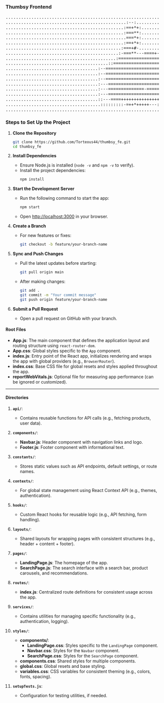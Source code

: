 ### Thumbsy Frontend
<pre style="font-size: 14px; line-height: 1.2;">
....................................................................................................
...............................................:--:.................................................
..............................................:==+*+:...............................................
..............................................:===**:...............................................
...............................................===*+:...............................................
..............................................:==+*+:...............................................
.............................................:===+#-................................................
............................................:-===**---====+-:.......................................
...........................................:===================++:..................................
........................................::=====================++:..................................
....................................:--========================++:..................................
....................................:--========================+*=:.................................
....................................:--========================+=:..................................
....................................:---=======================*+:..................................
....................................:---==============-=======+#-:..................................
....................................:---======================+*:...................................
....................................::---====+++++++++++++++**+:....................................
.....................................:::::::::-=++*+++++---::::.....................................
....................................................................................................
</pre>


### **Steps to Set Up the Project**




1. **Clone the Repository**
   ```bash
   git clone https://github.com/Torteous44/thumbsy_fe.git
   cd thumbsy_fe
   ```

			

2. **Install Dependencies**
   - Ensure Node.js is installed (`node -v` and `npm -v` to verify).
   - Install the project dependencies:
     ```bash
     npm install
     ```

3. **Start the Development Server**
   - Run the following command to start the app:
     ```bash
     npm start
     ```
   - Open [http://localhost:3000](http://localhost:3000) in your browser.

4. **Create a Branch**
   - For new features or fixes:
     ```bash
     git checkout -b feature/your-branch-name
     ```

5. **Sync and Push Changes**
   - Pull the latest updates before starting:
     ```bash
     git pull origin main
     ```
   - After making changes:
     ```bash
     git add .
     git commit -m "Your commit message"
     git push origin feature/your-branch-name
     ```

6. **Submit a Pull Request**
   - Open a pull request on GitHub with your branch.


#### **Root Files**
- **App.js**: The main component that defines the application layout and routing structure using `react-router-dom`.
- **App.css**: Global styles specific to the `App` component.
- **index.js**: Entry point of the React app, initializes rendering and wraps the app with global providers (e.g., `BrowserRouter`).
- **index.css**: Base CSS file for global resets and styles applied throughout the app.
- **reportWebVitals.js**: Optional file for measuring app performance (can be ignored or customized).

---

#### **Directories**

1. **`api/`**:
   - Contains reusable functions for API calls (e.g., fetching products, user data).

2. **`components/`**:
   - **Navbar.js**: Header component with navigation links and logo.
   - **Footer.js**: Footer component with informational text.

3. **`constants/`**:
   - Stores static values such as API endpoints, default settings, or route names.

4. **`contexts/`**:
   - For global state management using React Context API (e.g., themes, authentication).

5. **`hooks/`**:
   - Custom React hooks for reusable logic (e.g., API fetching, form handling).

6. **`layouts/`**:
   - Shared layouts for wrapping pages with consistent structures (e.g., header + content + footer).

7. **`pages/`**:
   - **LandingPage.js**: The homepage of the app.
   - **SearchPage.js**: The search interface with a search bar, product carousels, and recommendations.

8. **`routes/`**:
   - **index.js**: Centralized route definitions for consistent usage across the app.

9. **`services/`**:
   - Contains utilities for managing specific functionality (e.g., authentication, logging).

10. **`styles/`**:
    - **components/**:
      - **LandingPage.css**: Styles specific to the `LandingPage` component.
      - **Navbar.css**: Styles for the `Navbar` component.
      - **SearchPage.css**: Styles for the `SearchPage` component.
    - **components.css**: Shared styles for multiple components.
    - **global.css**: Global resets and base styling.
    - **variables.css**: CSS variables for consistent theming (e.g., colors, fonts, spacing).

11. **`setupTests.js`**:
    - Configuration for testing utilities, if needed.



